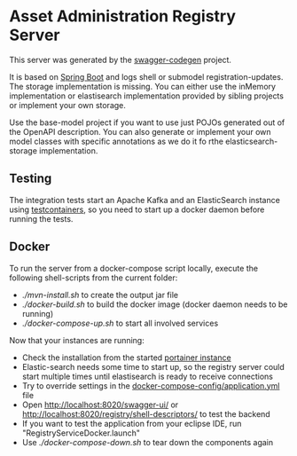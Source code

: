 # Asset Administration Registry Server

This server was generated by the [swagger-codegen](https://github.com/swagger-api/swagger-codegen) project.  

It is based on [Spring Boot](https://spring.io/projects/spring-boot) and logs shell or submodel registration-updates. The storage implementation is missing. You can either use the inMemory implementation or elastisearch implementation provided by sibling projects or implement your own storage.

Use the base-model project if you want to use just POJOs generated out of the OpenAPI description. You can also generate or implement your own model classes with specific annotations as we do it fo rthe elasticsearch-storage implementation.




## Testing

The integration tests start an Apache Kafka and an ElasticSearch instance using [testcontainers](https://www.testcontainers.org/), so you need to start up a docker daemon before running the tests.

## Docker

To run the server from a docker-compose script locally, execute the following shell-scripts from the current folder:
- *./mvn-install.sh* to create the output jar file
- *./docker-build.sh* to build the docker image (docker daemon needs to be running)
- *./docker-compose-up.sh* to start all involved services

Now that your instances are running:
- Check the installation from the started [portainer instance](http://localhost:9090)
- Elastic-search needs some time to start up, so the registry server could start multiple times until elastisearch is ready to receive connections
- Try to override settings in the [docker-compose-config/application.yml](docker-compose-config/application.yml) file
- Open [http://localhost:8020/swagger-ui/](http://localhost:8020/swagger-ui/) or [http://localhost:8020/registry/shell-descriptors/](http://localhost:8020/registry/shell-descriptors/) to test the backend
- If you want to test the application from your eclipse IDE, run "RegistryServiceDocker.launch"
- Use *./docker-compose-down.sh* to tear down the components again

